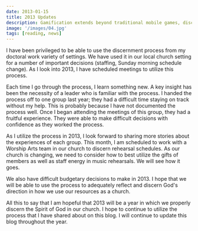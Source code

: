 ```yaml
---
date: 2013-01-15
title: 2013 Updates
description: Gamification extends beyond traditional mobile games, discovering innovative strategies to incorporate game-like elements into non-gaming apps for enhanced
image: '/images/04.jpg'
tags: [reading, news]
---
```


I have been privileged to be able to use the discernment process from my doctoral work variety of settings. We have used it in our local church setting for a number of important decisions (staffing, Sunday morning schedule change). As I look into 2013, I have scheduled meetings to utilize this process. 

Each time I go through the process, I learn something new. A key insight has been the necessity of a leader who is familiar with the process. I handed the process off to one group last year; they had a difficult time staying on track without my help. This is probably because I have not documented the process well. Once I began attending the meetings of this group, they had a fruitful experience. They were able to make difficult decisions with confidence as they worked the process.

As I utilize the process in 2013, I look forward to sharing more stories about the experiences of each group. This month, I am scheduled to work with a Worship Arts team in our church to discern rehearsal schedules. As our church is changing, we need to consider how to best utilize the gifts of members as well as staff energy in music rehearsals. We will see how it goes.

We also have difficult budgetary decisions to make in 2013. I hope that we will be able to use the process to adequately reflect and discern God's direction in how we use our resources as a church. 

All this to say that I am hopeful that 2013 will be a year in which we properly discern the Spirit of God in our church. I hope to continue to utilize the process that I have shared about on this blog. I will continue to update this blog throughout the year.
